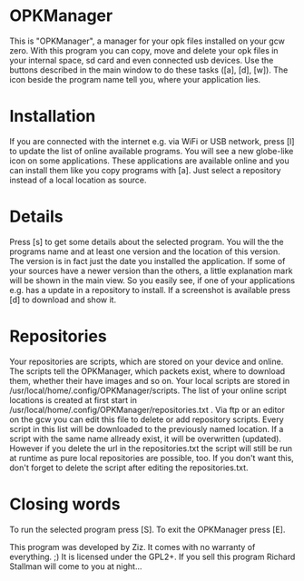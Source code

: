 OPKManager
==========

This is "OPKManager", a manager for your opk files installed on your gcw zero. With this program you can copy, move and delete your opk files in your internal space, sd card and even connected usb devices. Use the buttons described in the main window to do these tasks ([a], [d], [w]). The icon beside the program name tell you, where your application lies.

Installation
============

If you are connected with the internet e.g. via WiFi or USB network, press [l] to update the list of online available programs. You will see a new globe-like icon on some applications. These applications are available online and you can install them like you copy programs with [a]. Just select a repository instead of a local location as source.

Details
=======

Press [s] to get some details about the selected program. You will the the programs name and at least
one version and the location of this version. The version is in fact just the date you installed the application. If some of your sources have a newer version than the others, a little explanation mark will be shown in the main view. So you easily see, if one of your applications e.g. has a update in a repository to install. If a screenshot is available press [d] to download and show it.

Repositories
============

Your repositories are scripts, which are stored on your device and online. The scripts tell the OPKManager, which packets exist, where to download them, whether their have images and so on. Your local scripts are stored in /usr/local/home/.config/OPKManager/scripts. The list of your online script locations is created at first start in /usr/local/home/.config/OPKManager/repositories.txt . Via ftp or an editor on the gcw you can edit this file to delete or add repository scripts. Every script in this list will be downloaded to the previously named location. If a script with the same name
allready exist, it will be overwritten (updated). However if you delete the url in the repositories.txt the script will still be run at runtime as pure local repositories are possible, too. If you don't want this, don't forget to delete the script after editing the repositories.txt.

Closing words
=============

To run the selected program press [S]. To exit the OPKManager press [E].

This program was developed by Ziz. It comes with no warranty of everything. ;) It is licensed under the GPL2+. If you sell this program Richard Stallman will come to you at night...

